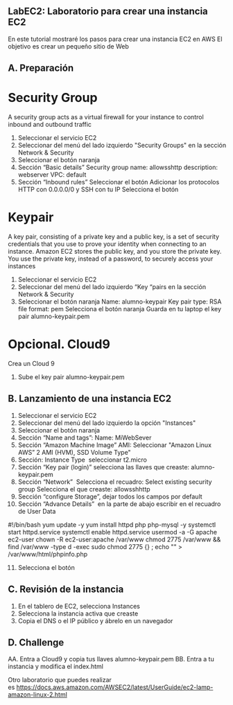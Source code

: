 ## LabEC2: Laboratorio para crear una instancia EC2
En este tutorial mostraré los pasos para crear una instancia EC2 en AWS
El objetivo es crear un pequeño sitio de Web 

## A. Preparación
# Security Group
A security group acts as a virtual firewall for your instance to control inbound and outbound traffic

1. Seleccionar el servicio EC2
2. Seleccionar del menú del lado izquierdo "Security Groups" en la sección Network & Security
3. Seleccionar el botón naranja <Create security group>
4. Sección “Basic details”
Security group name: allowsshttp
description: webserver
VPC: default
5. Sección “Inbound rules”
Seleccionar el botón <add a rule>
Adicionar los protocolos HTTP con 0.0.0.0/0 y SSH con tu IP
Selecciona el botón <create security group>

# Keypair
A key pair, consisting of a private key and a public key, is a set of security credentials that you use to prove your identity when connecting to an instance. Amazon EC2 stores the public key, and you store the private key. You use the private key, instead of a password, to securely access your instances

1. Seleccionar el servicio EC2
2. Seleccionar del menú del lado izquierdo “Key “pairs en la sección Network & Security
3. Seleccionar el botón naranja <Create key pair>
Name: alumno-keypair
Key pair type: RSA
file format: pem
Selecciona el botón naranja <create key pair>
Guarda en tu laptop el key pair alumno-keypair.pem

# Opcional. Cloud9
Crea un Cloud 9 
1. Sube el key pair alumno-keypair.pem

## B. Lanzamiento de una instancia EC2

1.  Seleccionar el servicio EC2
2. Seleccionar del menú del lado izquierdo la opción "Instances"
3. Seleccionar el botón naranja <Launch instances>
4. Sección “Name and tags”: Name: MiWebSever 
5. Sección “Amazon Machine Image” AMI: Seleccionar "Amazon Linux AWS” 2 AMI (HVM), SSD Volume Type" <Free tier eligible>
6. Sección: Instance Type  seleccionar t2.micro
7. Sección “Key pair (login)” selecciona las llaves que creaste: alumno-keypair.pem
8. Sección “Network”  Selecciona el recuadro: Select existing security group Selecciona el que creaste: allowsshhttp
9. Sección “configure Storage”, dejar todos los campos por default 
10. Sección “Advance Details”  en la parte de abajo escribir en el recuadro de User Data

#!/bin/bash
yum update -y
yum install httpd php php-mysql -y
systemctl start httpd.service
systemctl enable httpd.service
usermod -a -G apache ec2-user
chown -R ec2-user:apache /var/www
chmod 2775 /var/www && find /var/www -type d -exec sudo chmod 2775 {} \;
echo "<?php phpinfo(); ?>" > /var/www/html/phpinfo.php


11. Selecciona el botón <Launch Instance>

## C. Revisión de la instancia
1. En el tablero de EC2, selecciona Instances
2. Selecciona la instancia activa que creaste
3. Copia el DNS  o el IP público y ábrelo en un navegador


## D. Challenge

AA. Entra a Cloud9 y copia tus llaves alumno-keypair.pem
BB. Entra a tu instancia y modifica el index.html


Otro laboratorio que puedes realizar es https://docs.aws.amazon.com/AWSEC2/latest/UserGuide/ec2-lamp-amazon-linux-2.html











